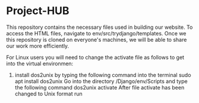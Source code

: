 
# Project-HUB
This repository contains the necessary files used in building our website. To access the HTML files, navigate
to env/src/trydjango/templates. Once we this repository is cloned on everyone's machines, we will be able
to share our work more efficiently.


For Linux users you will need to change the activate file as follows to get into the virtual environmen:
1) install dos2unix by typing the following command into the terminal
sudo apt install dos2unix
Go into the directory /Django/env/Scripts and type the following command
dos2unix activate
After file activate has been changed to Unix format run

